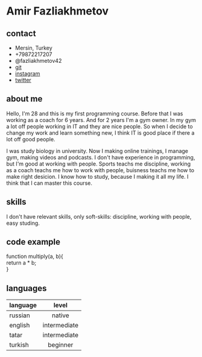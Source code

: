 # Amir Fazliakhmetov
## contact
+ Mersin, Turkey
+ +79872217207
+ @fazliakhmetov42
+ [git](адрес "(https://github.com/A42mir)")
+ [instagram](адрес "https://www.instagram.com/fazliakhmetov42/")
+ [twitter](адрес "https://twitter.com/fazliakhmetov42")

## about me
Hello, I'm 28 and this is my first programming course. Before that I was working as a coach for 6 years. And for 2 years I'm a gym owner.
In my gym a lot off people working in IT and they are nice people. So when I decide to change my work and learn something new, I think IT is good
place if there a lot off good people.

I was study biology in university. Now I making online trainings, I manage gym, making videos and podcasts. I don't have experience in programming, but
I'm good at working with people. Sports teachs me discipline, working as a coach teachs me how to work with people, buisness teachs me how to make
right desicion. I know how to study, because I making it all my life. I think that I can master this course.

## skills
I don't have relevant skills, only soft-skills: discipline, working with people, easy studing.

## code example
function multiply(a, b){\
return a * b;\
}

## languages
language    | level
-----------|:-------: 
russian   |   native 
english   |   intermediate 
tatar     |   intermediate
turkish   |   beginner
